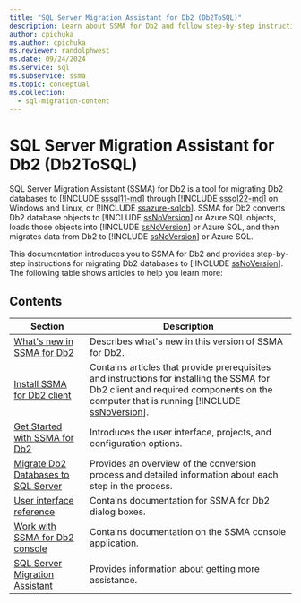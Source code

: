 ```yaml
---
title: "SQL Server Migration Assistant for Db2 (Db2ToSQL)"
description: Learn about SSMA for Db2 and follow step-by-step instructions for migrating Db2 databases to SQL Server or Azure SQL Database.
author: cpichuka
ms.author: cpichuka
ms.reviewer: randolphwest
ms.date: 09/24/2024
ms.service: sql
ms.subservice: ssma
ms.topic: conceptual
ms.collection:
  - sql-migration-content
---
```

# SQL Server Migration Assistant for Db2 (Db2ToSQL)

SQL Server Migration Assistant (SSMA) for Db2 is a tool for migrating Db2 databases to [!INCLUDE [sssql11-md](../../includes/sssql11-md.md)] through [!INCLUDE [sssql22-md](../../includes/sssql22-md.md)] on Windows and Linux, or [!INCLUDE [ssazure-sqldb](../../includes/ssazure-sqldb.md)]. SSMA for Db2 converts Db2 database objects to [!INCLUDE [ssNoVersion](../../includes/ssnoversion-md.md)] or Azure SQL objects, loads those objects into [!INCLUDE [ssNoVersion](../../includes/ssnoversion-md.md)] or Azure SQL, and then migrates data from Db2 to [!INCLUDE [ssNoVersion](../../includes/ssnoversion-md.md)] or Azure SQL.

This documentation introduces you to SSMA for Db2 and provides step-by-step instructions for migrating Db2 databases to [!INCLUDE [ssNoVersion](../../includes/ssnoversion-md.md)]. The following table shows articles to help you learn more:

## Contents

| Section | Description |
| --- | --- |
| [What's new in SSMA for Db2](what-s-new-in-ssma-for-db2-db2tosql.md) | Describes what's new in this version of SSMA for Db2. |
| [Install SSMA for Db2 client](installing-ssma-for-db2-client-db2tosql.md) | Contains articles that provide prerequisites and instructions for installing the SSMA for Db2 client and required components on the computer that is running [!INCLUDE [ssNoVersion](../../includes/ssnoversion-md.md)]. |
| [Get Started with SSMA for Db2](getting-started-with-ssma-for-db2-db2tosql.md) | Introduces the user interface, projects, and configuration options. |
| [Migrate Db2 Databases to SQL Server](migrating-db2-databases-to-sql-server-db2tosql.md) | Provides an overview of the conversion process and detailed information about each step in the process. |
| [User interface reference](user-interface-reference-db2tosql.md) | Contains documentation for SSMA for Db2 dialog boxes. |
| [Work with SSMA for Db2 console](working-with-ssma-for-db2-console-db2tosql.md) | Contains documentation on the SSMA console application. |
| [SQL Server Migration Assistant](../sql-server-migration-assistant.md) | Provides information about getting more assistance. |
